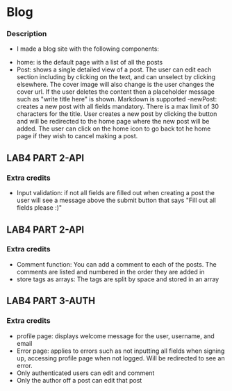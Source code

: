 # Blog
### Description
* I made a blog site with the following components:
- home: is the default page with a list of all the posts
- Post: shows a single detailed view of a post. The user can edit each section including by clicking on the text, and can unselect by clicking elsewhere. The cover image will also change is the user changes the cover url. If the user deletes the content then a placeholder message such as "write title here" is shown. Markdown is supported
-newPost: creates a new post with all fields mandatory. There is a max limit of 30 characters for the title. User creates a new post by clicking the button and will be redirected to the home page where the new post will be added. The user can click on the home icon to go back tot he home page if they wish to cancel making a post.

## LAB4 PART 2-API

### Extra credits
* Input validation: if not all fields are filled out when creating a post the user will see a message above the submit button that says "Fill out all fields please :)"

## LAB4 PART 2-API

### Extra credits
* Comment function: You can add a comment to each of the posts. The comments are listed and numbered in the order they are added in
* store tags as arrays: The tags are split by space and stored in an array

## LAB4 PART 3-AUTH

### Extra credits
* profile page: displays welcome message for the user, username, and email
* Error page: applies to errors such as not inputting all fields when signing up, accessing profile page when not logged. Will be redirected to see an error.
* Only authenticated users can edit and comment
* Only the author off a post can edit that post
